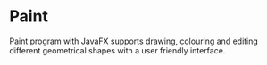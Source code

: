 # Paint
Paint program with JavaFX supports drawing, colouring and editing different geometrical shapes with a user friendly interface.
